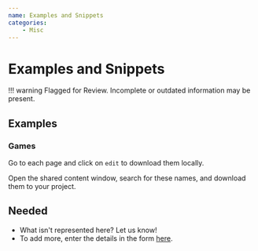 ```yaml
---
name: Examples and Snippets
categories:
    - Misc
---
```


# Examples and Snippets

!!! warning
    Flagged for Review.
    Incomplete or outdated information may be present.

## Examples

### Games

Go to each page and click on `edit` to download them locally.

Open the shared content window, search for these names, and download them to your project.

## Needed

* What isn't represented here? Let us know!
* To add more, enter the details in the form [here](https://forms.gle/br8ZjanQGU2LkBvPA).
